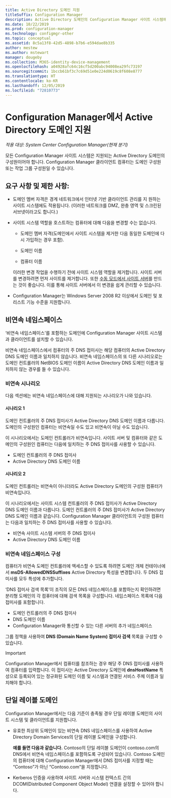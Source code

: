 ```yaml
---
title: Active Directory 도메인 지원
titleSuffix: Configuration Manager
description: Active Directory 도메인의 Configuration Manager 사이트 시스템에 대한 요구 사항에 대해 알아봅니다.
ms.date: 10/22/2019
ms.prod: configuration-manager
ms.technology: configmgr-other
ms.topic: conceptual
ms.assetid: 8c5a13f8-42d5-4898-b7b6-e594dae8b335
author: mestew
ms.author: mstewart
manager: dougeby
ms.collection: M365-identity-device-management
ms.openlocfilehash: a04928afc64c16cf5d200abc94008ea29fc73197
ms.sourcegitcommit: 1bccb61bf3c7c69d51e0e224d0619c8f608e8777
ms.translationtype: HT
ms.contentlocale: ko-KR
ms.lasthandoff: 12/05/2019
ms.locfileid: "72810773"
---
```

# <a name="support-for-active-directory-domains-in-configuration-manager"></a>Configuration Manager에서 Active Directory 도메인 지원

*적용 대상: System Center Configuration Manager(현재 분기)*

모든 Configuration Manager 사이트 시스템은 지원되는 Active Directory 도메인의 구성원이어야 합니다. Configuration Manager 클라이언트 컴퓨터는 도메인 구성원 또는 작업 그룹 구성원일 수 있습니다.  

## <a name="requirements-and-limitations"></a>요구 사항 및 제한 사항:

- 도메인 멤버 자격은 경계 네트워크에서 인터넷 기반 클라이언트 관리를 지 원하는 사이트 시스템에도 적용됩니다. (이러한 네트워크를 DMZ, 완충 영역 및 스크린된 서브넷이라고도 합니다.)  

- 사이트 시스템 역할을 호스트하는 컴퓨터에 대해 다음을 변경할 수는 없습니다.  

  - 도메인 멤버 자격(도메인에서 사이트 시스템을 제거한 다음 동일한 도메인에 다시 가입하는 경우 포함).

  - 도메인 이름  

  - 컴퓨터 이름  

  이러한 변경 작업을 수행하기 전에 사이트 시스템 역할을 제거합니다. 사이트 서버를 변경하려면 먼저 사이트를 제거합니다. 또한 [수동 모드에서 사이트 서버](/sccm/core/servers/deploy/configure/site-server-high-availability)를 만드는 것이 좋습니다. 이를 통해 사이트 서버에서 이 변경을 쉽게 관리할 수 있습니다.

- Configuration Manager는 Windows Server 2008 R2 이상에서 도메인 및 포리스트 기능 수준을 지원합니다.<!-- SCCMDocs#1853 -->

## <a name="bkmk_Disjoint"></a> 비연속 네임스페이스

‘비연속 네임스페이스’를 포함하는 도메인에 Configuration Manager 사이트 시스템과 클라이언트를 설치할 수 있습니다.   

비연속 네임스페이스에서 컴퓨터의 주 DNS 접미사는 해당 컴퓨터의 Active Directory DNS 도메인 이름과 일치하지 않습니다. 비연속 네임스페이스의 또 다른 시나리오로는 도메인 컨트롤러의 NetBIOS 도메인 이름이 Active Directory DNS 도메인 이름과 일치하지 않는 경우를 들 수 있습니다.  

### <a name="disjoint-scenarios"></a>비연속 시나리오

다음 섹션에는 비연속 네임스페이스에 대해 지원되는 시나리오가 나와 있습니다.  

#### <a name="scenario-1"></a>시나리오 1

도메인 컨트롤러의 주 DNS 접미사가 Active Directory DNS 도메인 이름과 다릅니다. 도메인의 구성원인 컴퓨터는 비연속일 수도 있고 비연속이 아닐 수도 있습니다.

이 시나리오에서는 도메인 컨트롤러가 비연속입니다. 사이트 서버 및 컴퓨터와 같은 도메인의 구성원인 컴퓨터는 다음에 일치하는 주 DNS 접미사를 사용할 수 있습니다.

- 도메인 컨트롤러의 주 DNS 접미사
- Active Directory DNS 도메인 이름

#### <a name="scenario-2"></a>시나리오 2

도메인 컨트롤러는 비연속이 아니더라도 Active Directory 도메인의 구성원 컴퓨터가 비연속입니다.

이 시나리오에서는 사이트 시스템 컨트롤러의 주 DNS 접미사가 Active Directory DNS 도메인 이름과 다릅니다. 도메인 컨트롤러의 주 DNS 접미사가 Active Directory DNS 도메인 이름과 같습니다. Configuration Manager 클라이언트의 구성원 컴퓨터는 다음과 일치하는 주 DNS 접미사를 사용할 수 있습니다.

- 비연속 사이트 시스템 서버의 주 DNS 접미사
- Active Directory DNS 도메인 이름

### <a name="configure-disjoint-namespace"></a>비연속 네임스페이스 구성

컴퓨터가 비연속 도메인 컨트롤러에 액세스할 수 있도록 하려면 도메인 개체 컨테이너에서 **msDS-AllowedDNSSuffixes** Active Directory 특성을 변경합니다. 두 DNS 접미사를 모두 특성에 추가합니다.  

‘DNS 접미사 검색 목록’이 조직의 모든 DNS 네임스페이스를 포함하는지 확인하려면 분리형 도메인의 각 컴퓨터에 대해 검색 목록을 구성합니다.  네임스페이스 목록에 다음 접미사를 포함합니다.

- 도메인 컨트롤러의 주 DNS 접미사
- DNS 도메인 이름
- Configuration Manager와 통신할 수 있는 다른 서버의 추가 네임스페이스

그룹 정책을 사용하여 **DNS (Domain Name System) 접미사 검색** 목록을 구성할 수 있습니다.  

> [!IMPORTANT]  
> Configuration Manager에서 컴퓨터를 참조하는 경우 해당 주 DNS 접미사를 사용하여 컴퓨터를 입력합니다. 이 접미사는 Active Directory 도메인에 **dnsHostName** 특성으로 등록되어 있는 정규화된 도메인 이름 및 시스템과 연결된 서비스 주체 이름과 일치해야 합니다.  

## <a name="bkmk_SLD"></a> 단일 레이블 도메인

Configuration Manager에서는 다음 기준이 충족될 경우 단일 레이블 도메인의 사이트 시스템 및 클라이언트를 지원합니다.  

- 유효한 최상위 도메인이 있는 비연속 DNS 네임스페이스를 사용하여 Active Directory Domain Services의 단일 레이블 도메인을 구성합니다.  

  **예를 들면 다음과 같습니다.** Contoso의 단일 레이블 도메인이 contoso.com의 DNS에서 비연속 네임스페이스를 포함하도록 구성되어 있습니다. Contoso 도메인의 컴퓨터에 대해 Configuration Manager에서 DNS 접미사를 지정할 때는 “Contoso”가 아닌 “Contoso.com”을 지정합니다.  

- Kerberos 인증을 사용하여 사이트 서버와 시스템 컨텍스트 간의 DCOM(Distributed Component Object Model) 연결을 설정할 수 있어야 합니다.  
